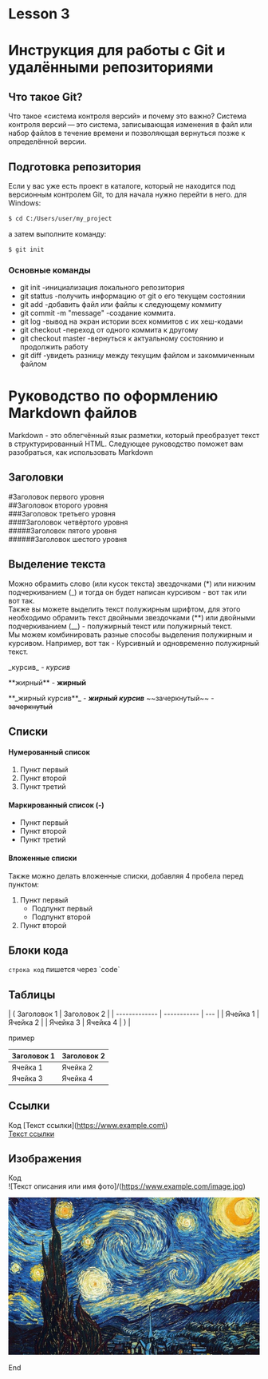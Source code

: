 # Lesson 3

# Инструкция для работы с Git и удалёнными репозиториями

## Что такое Git?

Что такое «система контроля версий» и почему это важно? Система контроля версий — это система, записывающая изменения в файл или набор файлов в течение времени и позволяющая вернуться позже к определённой версии.

## Подготовка репозитория

Если у вас уже есть проект в каталоге, который не находится под версионным контролем Git, то для начала нужно перейти в него.
для Windows:

```sh
$ cd C:/Users/user/my_project
```

а затем выполните команду:

```sh
$ git init
```

### Основные команды

- git init -инициализация локального репозитория
- git stattus -получить информацию от git о его текущем состоянии
- git add -добавить файл или файлы к следующему коммиту
- git commit -m "message" -создание коммита.
- git log -вывод на экран истории всех коммитов с их хеш-кодами
- git checkout -переход от одного коммита к другому
- git checkout master -вернуться к актуальному состоянию и продолжить работу
- git diff -увидеть разницу между текущим файлом и закоммиченным файлом

# Руководство по оформлению Markdown файлов

Markdown - это облегчённый язык разметки,
который преобразует текст в структурированный HTML. Следующее руководство поможет вам разобраться, как использовать Markdown

## Заголовки

#Заголовок первого уровня  
##Заголовок второго уровня  
###Заголовок третьего уровня  
####Заголовок четвёртого уровня  
#####Заголовок пятого уровня  
######Заголовок шестого уровня

## Выделение текста

Можно обрамить слово (или кусок текста) звездочками (\*) или нижним подчеркиванием (\_) и тогда он будет написан курсивом - вот так или вот так.  
Также вы можете выделить текст полужирным шрифтом, для этого необходимо обрамить текст двойными звездочками (\*\*) или двойными подчеркиванием (\_\_) - полужирный текст или полужирный текст.  
Мы можем комбинировать разные способы выделения полужирным и курсивом. Например, вот так - Курсивный и одновременно полужирный текст.

\_курсив\_ - _курсив_

\*\*жирный\*\* - **жирный**

\*\*\_жирный курсив\*\*\_ - _**жирный курсив**_
\~~зачеркнутый\~~ - ~~зачеркнутый~~

## Списки

#### Нумерованный список

1. Пункт первый
2. Пункт второй
3. Пункт третий

#### Маркированный список (-)

- Пункт первый
- Пункт второй
- Пункт третий

#### Вложенные списки

Также можно делать вложенные списки, добавляя 4 пробела перед пунктом:

1. Пункт первый
   - Подпункт первый
   - Подпункт второй
2. Пункт второй

## Блоки кода

`строка код` пишется через \`code`

## Таблицы

| ( Заголовок 1 | Заголовок 2 |
| ------------- | ----------- | --- |
| Ячейка 1      | Ячейка 2    |
| Ячейка 3      | Ячейка 4    | )   |

пример

| Заголовок 1 | Заголовок 2 |
| ----------- | ----------- |
| Ячейка 1    | Ячейка 2    |
| Ячейка 3    | Ячейка 4    |

## Ссылки

Код \[Текст ссылки\]\(https://www.example.com\)  
[Текст ссылки](https://www.example.com)

## Изображения

Код  
![Текст описания или имя фото]/(https://www.example.com/image.jpg)

![Звёздная ночь Ван Гог](VanGogh.jpg)

End
